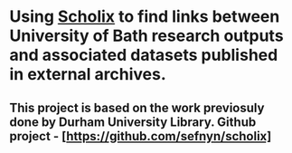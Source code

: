 # Using [Scholix](http://www.scholix.org/) to find links between University of Bath research outputs and associated datasets published in external archives.

## This project is based on the work previosuly done by Durham University Library. Github project - [https://github.com/sefnyn/scholix]